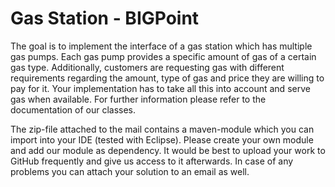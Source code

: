 Gas Station - BIGPoint
========
The goal is to implement the interface of a gas station which has multiple gas pumps. Each
gas pump provides a specific amount of gas of a certain gas type.
Additionally, customers are requesting gas with different requirements regarding the
amount, type of gas and price they are willing to pay for it. Your implementation has to
take all this into account and serve gas when available. For further information please refer to the documentation of our classes. 

The zip-file attached to the mail contains a maven-module which you can import into your IDE (tested with Eclipse). Please create your own module and add our module as dependency. It would be best to upload your work to GitHub frequently and give us access to it afterwards. In case of
any problems you can attach your solution to an email as well.
